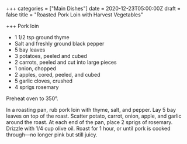 +++
categories = ["Main Dishes"]
date = 2020-12-23T05:00:00Z
draft = false
title = "Roasted Pork Loin with Harvest Vegetables"

+++
Pork loin 

* 1 1/2 tsp ground thyme 
* Salt and freshly ground black pepper 
* 5 bay leaves 
* 3 potatoes, peeled and cubed 
* 2 carrots, peeled and cut into large pieces 
* 1 onion, chopped 
* 2 apples, cored, peeled, and cubed 
* 5 garlic cloves, crushed 
* 4 sprigs rosemary

Preheat oven to 350°. 

In a roasting pan, rub pork loin with thyme, salt, and pepper. Lay 5 bay leaves on top of the roast. Scatter potato, carrot, onion, apple, and garlic around the roast. At each end of the pan, place 2 sprigs of rosemary. Drizzle with 1/4 cup olive oil. Roast for 1 hour, or until pork is cooked through—no longer pink but still juicy.